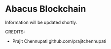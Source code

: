 # Abacus Blockchain

Information will be updated shortly.

CREDITS:
- Prajit Chennupati github.com/prajitchennupati
